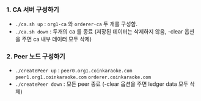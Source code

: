 ### 1. CA 서버 구성하기
  - `./ca.sh up` : `org1-ca` 와 `orderer-ca` 두 개를 구성함.
  - `./ca.sh down` : 두개의 ca 를 종료 (저장된 데이터는 삭제하지 않음, -clear 옵션을 주면 ca 내부 데이터 모두 삭제)

### 2. Peer 노드 구성하기
  - `./createPeer up` : `peer0.org1.coinkaraoke.com` `peer1.org1.coinkaraoke.com` `orderer.coinkaraoke.com`
  - `./createPeer down` : 모든 peer 종료 (-clear 옵션을 주면 ledger data 모두 삭제)
  
